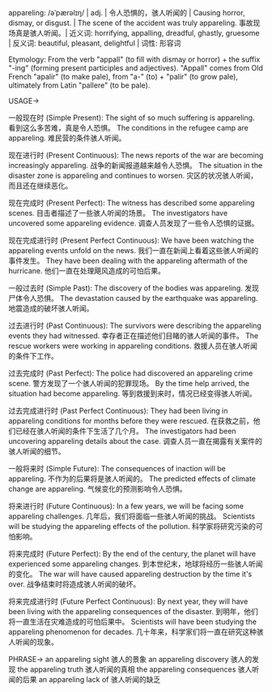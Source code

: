 appareling: /əˈpærəlɪŋ/ | adj. |  令人恐惧的，骇人听闻的 | Causing horror, dismay, or disgust. | The scene of the accident was truly appareling. 事故现场真是骇人听闻。| 近义词: horrifying, appalling, dreadful, ghastly, gruesome | 反义词: beautiful, pleasant, delightful | 词性: 形容词

Etymology:  From the verb "appall" (to fill with dismay or horror) + the suffix "-ing" (forming present participles and adjectives).  "Appall" comes from Old French "apalir" (to make pale), from "a-" (to) + "palir" (to grow pale), ultimately from Latin "pallere" (to be pale).


USAGE->

一般现在时 (Simple Present):
The sight of so much suffering is appareling.  看到这么多苦难，真是令人恐惧。
The conditions in the refugee camp are appareling.  难民营的条件骇人听闻。


现在进行时 (Present Continuous):
The news reports of the war are becoming increasingly appareling.  战争的新闻报道越来越令人恐惧。
The situation in the disaster zone is appareling and continues to worsen. 灾区的状况骇人听闻，而且还在继续恶化。


现在完成时 (Present Perfect):
The witness has described some appareling scenes.  目击者描述了一些骇人听闻的场景。
The investigators have uncovered some appareling evidence. 调查人员发现了一些令人恐惧的证据。


现在完成进行时 (Present Perfect Continuous):
We have been watching the appareling events unfold on the news. 我们一直在新闻上看着这些骇人听闻的事件发生。
They have been dealing with the appareling aftermath of the hurricane.  他们一直在处理飓风造成的可怕后果。


一般过去时 (Simple Past):
The discovery of the bodies was appareling. 发现尸体令人恐惧。
The devastation caused by the earthquake was appareling. 地震造成的破坏骇人听闻。


过去进行时 (Past Continuous):
The survivors were describing the appareling events they had witnessed. 幸存者正在描述他们目睹的骇人听闻的事件。
The rescue workers were working in appareling conditions. 救援人员在骇人听闻的条件下工作。



过去完成时 (Past Perfect):
The police had discovered an appareling crime scene. 警方发现了一个骇人听闻的犯罪现场。
By the time help arrived, the situation had become appareling.  等到救援到来时，情况已经变得骇人听闻。


过去完成进行时 (Past Perfect Continuous):
They had been living in appareling conditions for months before they were rescued. 在获救之前，他们已经在骇人听闻的条件下生活了几个月。
The investigators had been uncovering appareling details about the case. 调查人员一直在揭露有关案件的骇人听闻的细节。


一般将来时 (Simple Future):
The consequences of inaction will be appareling. 不作为的后果将是骇人听闻的。
The predicted effects of climate change are appareling.  气候变化的预测影响令人恐惧。



将来进行时 (Future Continuous):
In a few years, we will be facing some appareling challenges.  几年后，我们将面临一些骇人听闻的挑战。
Scientists will be studying the appareling effects of the pollution. 科学家将研究污染的可怕影响。



将来完成时 (Future Perfect):
By the end of the century, the planet will have experienced some appareling changes. 到本世纪末，地球将经历一些骇人听闻的变化。
The war will have caused appareling destruction by the time it's over.  战争结束时将造成骇人听闻的破坏。


将来完成进行时 (Future Perfect Continuous):
By next year, they will have been living with the appareling consequences of the disaster. 到明年，他们将一直生活在灾难造成的可怕后果中。
Scientists will have been studying the appareling phenomenon for decades. 几十年来，科学家们将一直在研究这种骇人听闻的现象。


PHRASE->
an appareling sight  骇人的景象
an appareling discovery  骇人的发现
the appareling truth  骇人听闻的真相
the appareling consequences  骇人听闻的后果
an appareling lack of  骇人听闻的缺乏
